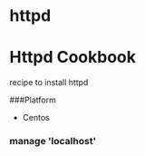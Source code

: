 # httpd

Httpd Cookbook
==============

recipe to install httpd

###Platform 
- Centos

### manage 'localhost'
